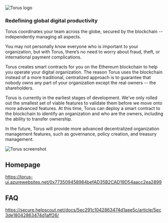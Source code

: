 ![Torus logo](https://torus-online.github.io/logo.png)
### Redefining global digital productivity

Torus coordinates your team across the globe, secured by the blockchain -- independently managing all aspects.

You may not personally know everyone who is important to your organization, but with Torus, there’s no need to worry about fraud, theft, or international payment complications.

Torus creates smart contracts for you on the Ethereum blockchain to help you operate your digital organization. The reason Torus uses the blockchain instead of a more traditional, centralized approach is to guarantee that nobody owns any part of your organization except the real owners -- the shareholders.

Torus is currently in the earliest stages of development. We've only rolled out the smallest set of viable features to validate them before we move onto more advanced features. At this time, Torus can deploy a smart contract to the blockchain to identify an organization and who are the owners, including the ability to transfer ownership.

In the future, Torus will provide more advanced decentralized organization management features, such as governance, policy creation, and treasury management.

![Torus screenshot](https://torus-online.github.io/torus-screenshot.png)

## Homepage
https://torus-ui.azurewebsites.net/0x773509458984befAD35B2CAD19D54aacc2ea2899

## FAQ
https://secure.helpscout.net/docs/5ec291c1042863474d1aee5c/article/5ec3de18042863474d1aff26/